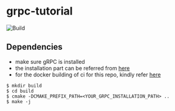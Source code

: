 # grpc-tutorial

![Build](https://github.com/pllee4/gRPC-tutorial/actions/workflows/Build.yml/badge.svg)

## Dependencies

- make sure gRPC is installed
- the installation part can be referred from [here](https://grpc.io/docs/languages/cpp/quickstart/)
- for the docker building of ci for this repo, kindly refer [here](https://github.com/pllee4/docker/blob/master/ubuntu-ci/Dockerfile.20.04-gRPC)

```
$ mkdir build
$ cd build
$ cmake -DCMAKE_PREFIX_PATH=<YOUR_GRPC_INSTALLATION_PATH> ..
$ make -j
```
